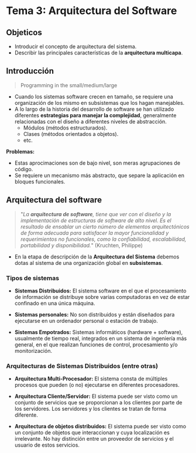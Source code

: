 # Tema 3: Arquitectura del Software

## Objeticos
* Introducir el concepto de arquitectura del sistema.
* Describir las principales características de la **arquitectura multicapa**.

## Introducción

> Programming in the small/medium/large

* Cuando los sistemas software crecen en tamaño, se requiere una organización de los mismo en subsistemas que los hagan manejables.
* A lo largo de la historia del desarrollo de software se han utilizado diferentes **estrategias para manejar la complejidad**, generalmente relacionadas con el diseño a diferentes niveles de abstracción.
    * Módulos (métodos estructurados).
    * Clases (métodos orientados a objetos).
    * etc.

**Problemas:**
* Estas aprocimaciones son de bajo nivel, son meras agrupaciones de código.
* Se requiere un mecanismo más abstracto, que separe la aplicación en bloques funcionales.

## Arquitectura del software

> "*La **arquitectura de software**, tiene que ver con el diseño y la implementación de estructuras de software de alto nivel. Es el resultado de ensablar un cierto número de elementos arquitectónicos de forma adecuada para satisfacer la mayor funcionalidad y requerimientos no funcionales, como la confiabilidad, escalabilidad, portabilidad y disponibilidad.*"
(Kruchten, Philippe)

* En la etapa de descripción de la **Arquitectura del Sistema** debemos dotas al sistema de una organización global en **subsistemas**.

### Tipos de sistemas
* **Sistemas Distribuidos:** El sistema software en el que el procesamiento de información se distribuye sobre varias computadoras en vez de estar confinado en una única máquina.

* **Sistemas personales:** No son distribuidos y están diseñados para ejecutarse en un ordenador personal o estación de trabajo.

* **Sistemas Empotrados:** Sistemas informáticos (hardware + software), usualmente de tiempo real, integrados en un sistema de ingeniería más general, en el que realizan funciones de control, procesamiento y/o monitorización.

### Arquitecturas de Sistemas Distribuidos (entre otras)

* **Arquitectura Multi-Procesador:** El sistema consta de múltiples procesos que pueden (o no) ejecutarse en diferentes procesadores.

* **Arquitectura Cliente/Servidor:** El sistema puede ser visto como un conjunto de servicios que se proporcionan a los clientes por parte de los servidores. Los servidores y los clientes se tratan de forma diferente.

* **Arquitectura de objetos distribuidos:** El sistema puede ser visto como un conjunto de objetos que interaccionan y cuya localización es irrelevante. No hay distinción entre un proveedor de servicios y el usuario de estos servicios.